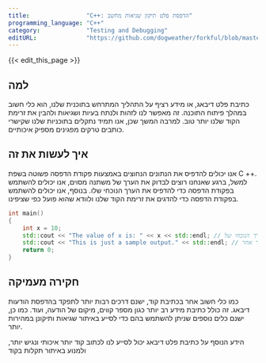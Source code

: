 ```yaml
---
title:                "C++: הדפסת פלט תיקון שגיאות מחשב"
programming_language: "C++"
category:             "Testing and Debugging"
editURL:              "https://github.com/dogweather/forkful/blob/master/content/he/cpp/printing-debug-output.md"
---
```


{{< edit_this_page >}}

## למה

כתיבת פלט דיבאג, או מידע רציף על התהליך המתרחש בתוכנית שלנו, הוא כלי חשוב במהלך פיתוח התוכנה. זה מאפשר לנו לזהות ולנתח בעיות ושגיאות ולהבין את זרימת הקוד שלנו יותר טוב. למרבה המשך שכן, אנו תמיד נתקלים בתוכניות שלנו שקישרי כותבים טרקים מפגינים מספיק איכותיים.

## איך לעשות את זה

אנו יכולים להדפיס את הנתונים הנחוצים באמצעות פקודת הדפסה פשוטה בשפת C ++. למשל, ברגע שאנחנו רוצים לבדוק את הערך של משתנה מסוים, אנו יכולים להשתמש בפקודת הדפסה כדי להדפיס את הערך הנוכחי שלו. בנוסף, אנו יכולים להשתמש בפקודת הדפסה כדי להדגים את זרימת הקוד שלנו ולוודא שהוא פועל כפי שציפינו.

```C++
int main()
{
    int x = 10;
    std::cout << "The value of x is: " << x << std::endl; // מדפיס את הערך הנוכחי של x
    std::cout << "This is just a sample output." << std::endl; // מדפיס מסר אחר
    return 0;
}
```

## חקירה מעמיקה

כמו כלי חשוב אחר בכתיבת קוד, ישנם דרכים רבות יותר לתפקד בהדפסת הודעות דיבאג. זה כולל כתיבת מידע רב יותר כגון מספר קווים, מיקום של הודעה, ועוד. כמו כן, ישנם כלים נוספים שניתן להשתמש בהם כדי לסייע באיתור שגיאות ותיקונן במהירות יותר.

הידע הנוסף על כתיבת פלט דיבאג יכול לסייע לנו לכתוב קוד יותר איכותי ונגיש יותר, ולמנוע באיתור תקלות בקוד
